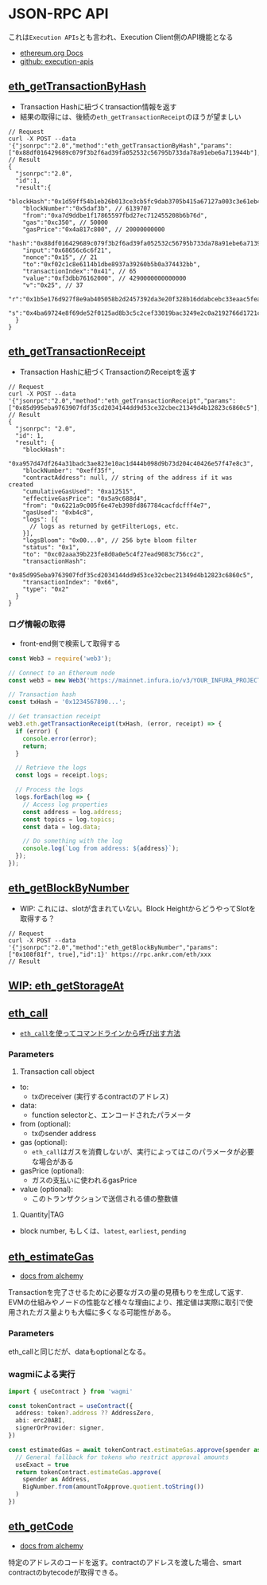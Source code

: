 # JSON-RPC API
これは`Execution APIs`とも言われ、Execution Client側のAPI機能となる

- [ethereum.org Docs](https://ethereum.org/en/developers/docs/apis/json-rpc/)
- [github: execution-apis](https://github.com/ethereum/execution-apis)

## [eth_getTransactionByHash](https://ethereum.org/en/developers/docs/apis/json-rpc/#eth_gettransactionbyhash)
- Transaction Hashに紐づくtransaction情報を返す
- 結果の取得には、後続の`eth_getTransactionReceipt`のほうが望ましい
```
// Request
curl -X POST --data '{"jsonrpc":"2.0","method":"eth_getTransactionByHash","params":["0x88df016429689c079f3b2f6ad39fa052532c56795b733da78a91ebe6a713944b"],"id":1}'
// Result
{
  "jsonrpc":"2.0",
  "id":1,
  "result":{
    "blockHash":"0x1d59ff54b1eb26b013ce3cb5fc9dab3705b415a67127a003c3e61eb445bb8df2",
    "blockNumber":"0x5daf3b", // 6139707
    "from":"0xa7d9ddbe1f17865597fbd27ec712455208b6b76d",
    "gas":"0xc350", // 50000
    "gasPrice":"0x4a817c800", // 20000000000
    "hash":"0x88df016429689c079f3b2f6ad39fa052532c56795b733da78a91ebe6a713944b",
    "input":"0x68656c6c6f21",
    "nonce":"0x15", // 21
    "to":"0xf02c1c8e6114b1dbe8937a39260b5b0a374432bb",
    "transactionIndex":"0x41", // 65
    "value":"0xf3dbb76162000", // 4290000000000000
    "v":"0x25", // 37
    "r":"0x1b5e176d927f8e9ab405058b2d2457392da3e20f328b16ddabcebc33eaac5fea",
    "s":"0x4ba69724e8f69de52f0125ad8b3c5c2cef33019bac3249e2c0a2192766d1721c"
  }
}
```

## [eth_getTransactionReceipt](https://ethereum.org/en/developers/docs/apis/json-rpc/#eth_gettransactionreceipt)
- Transaction Hashに紐づくTransactionのReceiptを返す
```
// Request
curl -X POST --data '{"jsonrpc":"2.0","method":"eth_getTransactionReceipt","params":["0x85d995eba9763907fdf35cd2034144dd9d53ce32cbec21349d4b12823c6860c5"],"id":1}'
// Result
{
  "jsonrpc": "2.0",
  "id": 1,
  "result": {
    "blockHash":
      "0xa957d47df264a31badc3ae823e10ac1d444b098d9b73d204c40426e57f47e8c3",
    "blockNumber": "0xeff35f",
    "contractAddress": null, // string of the address if it was created
    "cumulativeGasUsed": "0xa12515",
    "effectiveGasPrice": "0x5a9c688d4",
    "from": "0x6221a9c005f6e47eb398fd867784cacfdcfff4e7",
    "gasUsed": "0xb4c8",
    "logs": [{
      // logs as returned by getFilterLogs, etc.
    }],
    "logsBloom": "0x00...0", // 256 byte bloom filter
    "status": "0x1",
    "to": "0xc02aaa39b223fe8d0a0e5c4f27ead9083c756cc2",
    "transactionHash":
      "0x85d995eba9763907fdf35cd2034144dd9d53ce32cbec21349d4b12823c6860c5",
    "transactionIndex": "0x66",
    "type": "0x2"
  }
}
```

### ログ情報の取得
- front-end側で検索して取得する
```js
const Web3 = require('web3');

// Connect to an Ethereum node
const web3 = new Web3('https://mainnet.infura.io/v3/YOUR_INFURA_PROJECT_ID');

// Transaction hash
const txHash = '0x1234567890...';

// Get transaction receipt
web3.eth.getTransactionReceipt(txHash, (error, receipt) => {
  if (error) {
    console.error(error);
    return;
  }

  // Retrieve the logs
  const logs = receipt.logs;

  // Process the logs
  logs.forEach(log => {
    // Access log properties
    const address = log.address;
    const topics = log.topics;
    const data = log.data;

    // Do something with the log
    console.log(`Log from address: ${address}`);
  });
});
```

## [eth_getBlockByNumber](https://ethereum.org/en/developers/docs/apis/json-rpc/#eth_getblockbynumber)
- WIP: これには、slotが含まれていない。Block HeightからどうやってSlotを取得する？
```
// Request
curl -X POST --data '{"jsonrpc":"2.0","method":"eth_getBlockByNumber","params":["0x108f81f", true],"id":1}' https://rpc.ankr.com/eth/xxx
// Result

```

## [WIP: eth_getStorageAt](https://ethereum.org/en/developers/docs/apis/json-rpc/#eth_getstorageat)


## [eth_call](https://ethereum.org/en/developers/docs/apis/json-rpc/#eth_call)
- [`eth_call`を使ってコマンドラインから呼び出す方法](../solidity/contract.md#eth_callを使ってコマンドラインから呼び出す方法)

### Parameters
1. Transaction call object
- to: 
  - txのreceiver (実行するcontractのアドレス)
- data: 
  - function selectorと、エンコードされたパラメータ
- from (optional): 
  - txのsender address
- gas (optional):
  - `eth_call`はガスを消費しないが、実行によってはこのパラメータが必要な場合がある
- gasPrice (optional):
  - ガスの支払いに使われるgasPrice
- value (optional):
  - このトランザクションで送信される値の整数値
1. Quantity|TAG
- block number, もしくは、`latest`, `earliest`, `pending`

## [eth_estimateGas](https://ethereum.org/en/developers/docs/apis/json-rpc/#eth_estimategas)
- [docs from alchemy](https://docs.alchemy.com/reference/eth-estimategas)

Transactionを完了させるために必要なガスの量の見積もりを生成して返す.
EVMの仕組みやノードの性能など様々な理由により、推定値は実際に取引で使用されたガス量よりも大幅に多くなる可能性がある。

### Parameters
eth_callと同じだが、dataもoptionalとなる。

### wagmiによる実行
```ts
import { useContract } from 'wagmi'

const tokenContract = useContract({
  address: token?.address ?? AddressZero,
  abi: erc20ABI,
  signerOrProvider: signer,
})

const estimatedGas = await tokenContract.estimateGas.approve(spender as Address, MaxUint256).catch(() => {
  // General fallback for tokens who restrict approval amounts
  useExact = true
  return tokenContract.estimateGas.approve(
    spender as Address,
    BigNumber.from(amountToApprove.quotient.toString())
  )
})
```

## [eth_getCode](https://ethereum.org/en/developers/docs/apis/json-rpc/#eth_getcode)
- [docs from alchemy](https://docs.alchemy.com/reference/eth-getcode)

特定のアドレスのコードを返す。contractのアドレスを渡した場合、smart contractのbytecodeが取得できる。
